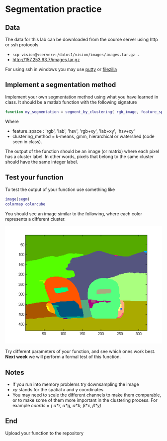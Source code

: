 # Segmentation practice

## Data


The data for this lab can be downloaded from the course server using http or ssh protocols

- `scp vision@<server>:/datos1/vision/images/images.tar.gz .`
- http://157.253.63.7/images.tar.gz

For using ssh in windows you may use [putty](http://www.chiark.greenend.org.uk/~sgtatham/putty/download.html) 
or [filezilla](http://portableapps.com/apps/internet/filezilla_portable)  


## Implement a segmentation method

Implement your own segmentation method using what you have learned in class. It should be a matlab function with the following signature

```matlab
function my_segmentation = segment_by_clustering( rgb_image, feature_space, clustering method, number of clusters)
```
Where

- feature_space : 'rgb', 'lab', 'hsv', 'rgb+xy', 'lab+xy', 'hsv+xy'
- clustering_method = k-means, gmm, hierarchical or watershed (code seen in class).

The output of the function should be an image (or matrix) where each pixel has a cluster label. In other words, pixels that belong to the same cluster should have the same integer label.

## Test your function

To test the output of your function use something like

```matlab
image(segm)
colormap colorcube
```

You should see an image similar to the following, where each color represents a different cluster.

![Example of segmentation](segmented.png)

Try different parameters of your function, and see which ones work best. **Next week** we will perform a formal test of this function.

## Notes

- If you run into memory problems try downsampling the image
- *xy* stands for the spatial _x_ and _y_ coordinates
- You may need to scale the different channels to make them comparable, or to make some of them more important in the clustering process. For example _coords = ( α\*r, α\*g, α\*b, β\*x, β\*y)_

## End

Upload your function to the repository
